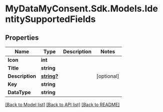# MyDataMyConsent.Sdk.Models.IdentitySupportedFields

## Properties

Name | Type | Description | Notes
------------ | ------------- | ------------- | -------------
**Icon** | **int** |  | 
**Title** | **string** |  | 
**Description** | [**string?**](string?.md) |  | [optional] 
**Key** | **string** |  | 
**DataType** | **string** |  | 

[[Back to Model list]](../README.md#documentation-for-models) [[Back to API list]](../README.md#documentation-for-api-endpoints) [[Back to README]](../README.md)

